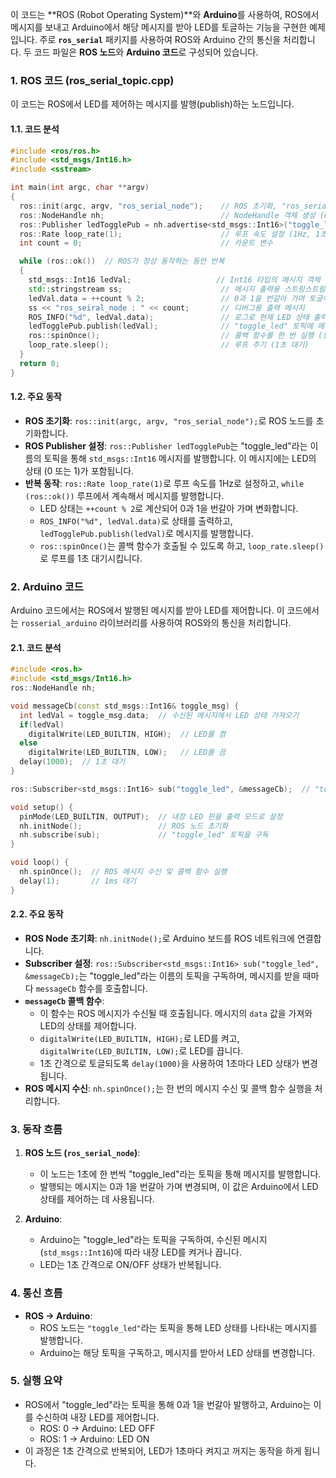 이 코드는 **ROS (Robot Operating System)**와 **Arduino**를 사용하여, ROS에서 메시지를 보내고 Arduino에서 해당 메시지를 받아 LED를 토글하는 기능을 구현한 예제입니다. 주로 **`ros_serial`** 패키지를 사용하여 ROS와 Arduino 간의 통신을 처리합니다. 두 코드 파일은 **ROS 노드**와 **Arduino 코드**로 구성되어 있습니다.

### 1. **ROS 코드 (ros_serial_topic.cpp)**

이 코드는 ROS에서 LED를 제어하는 메시지를 발행(publish)하는 노드입니다.

#### 1.1. 코드 분석

```cpp
#include <ros/ros.h>
#include <std_msgs/Int16.h>
#include <sstream>

int main(int argc, char **argv)
{
  ros::init(argc, argv, "ros_serial_node");    // ROS 초기화, "ros_serial_node"라는 이름의 노드 생성
  ros::NodeHandle nh;                          // NodeHandle 객체 생성 (ROS와 통신하기 위한 인터페이스)
  ros::Publisher ledTogglePub = nh.advertise<std_msgs::Int16>("toggle_led", 10);  // "toggle_led"라는 토픽을 통해 Int16 메시지 전송
  ros::Rate loop_rate(1);                      // 루프 속도 설정 (1Hz, 1초에 한번 실행)
  int count = 0;                               // 카운트 변수

  while (ros::ok())  // ROS가 정상 동작하는 동안 반복
  {
    std_msgs::Int16 ledVal;                   // Int16 타입의 메시지 객체 생성
    std::stringstream ss;                      // 메시지 출력용 스트링스트림 객체
    ledVal.data = ++count % 2;                 // 0과 1을 번갈아 가며 토글하는 값 설정 (LED 상태: 0은 OFF, 1은 ON)
    ss << "ros_seiral_node : " << count;       // 디버그용 출력 메시지
    ROS_INFO("%d", ledVal.data);               // 로그로 현재 LED 상태 출력
    ledTogglePub.publish(ledVal);              // "toggle_led" 토픽에 메시지 발행
    ros::spinOnce();                           // 콜백 함수를 한 번 실행 (필수)
    loop_rate.sleep();                         // 루프 주기 (1초 대기)
  }
  return 0;
}
```

#### 1.2. 주요 동작

- **ROS 초기화**: `ros::init(argc, argv, "ros_serial_node");`로 ROS 노드를 초기화합니다.
- **ROS Publisher 설정**: `ros::Publisher ledTogglePub`는 "toggle_led"라는 이름의 토픽을 통해 `std_msgs::Int16` 메시지를 발행합니다. 이 메시지에는 LED의 상태 (0 또는 1)가 포함됩니다.
- **반복 동작**: `ros::Rate loop_rate(1)`로 루프 속도를 1Hz로 설정하고, `while (ros::ok())` 루프에서 계속해서 메시지를 발행합니다.
  - LED 상태는 `++count % 2`로 계산되어 0과 1을 번갈아 가며 변화합니다.
  - `ROS_INFO("%d", ledVal.data)`로 상태를 출력하고, `ledTogglePub.publish(ledVal)`로 메시지를 발행합니다.
  - `ros::spinOnce()`는 콜백 함수가 호출될 수 있도록 하고, `loop_rate.sleep()`로 루프를 1초 대기시킵니다.

### 2. **Arduino 코드**

Arduino 코드에서는 ROS에서 발행된 메시지를 받아 LED를 제어합니다. 이 코드에서는 `rosserial_arduino` 라이브러리를 사용하여 ROS와의 통신을 처리합니다.

#### 2.1. 코드 분석

```cpp
#include <ros.h>
#include <std_msgs/Int16.h>
ros::NodeHandle nh;

void messageCb(const std_msgs::Int16& toggle_msg) {
  int ledVal = toggle_msg.data;  // 수신된 메시지에서 LED 상태 가져오기
  if(ledVal)
    digitalWrite(LED_BUILTIN, HIGH);  // LED를 켬
  else
    digitalWrite(LED_BUILTIN, LOW);   // LED를 끔
  delay(1000);  // 1초 대기
}

ros::Subscriber<std_msgs::Int16> sub("toggle_led", &messageCb);  // "toggle_led" 토픽을 구독

void setup() {
  pinMode(LED_BUILTIN, OUTPUT);  // 내장 LED 핀을 출력 모드로 설정
  nh.initNode();                 // ROS 노드 초기화
  nh.subscribe(sub);             // "toggle_led" 토픽을 구독
}

void loop() {
  nh.spinOnce();  // ROS 메시지 수신 및 콜백 함수 실행
  delay(1);       // 1ms 대기
}
```

#### 2.2. 주요 동작

- **ROS Node 초기화**: `nh.initNode();`로 Arduino 보드를 ROS 네트워크에 연결합니다.
- **Subscriber 설정**: `ros::Subscriber<std_msgs::Int16> sub("toggle_led", &messageCb);`는 "toggle_led"라는 이름의 토픽을 구독하며, 메시지를 받을 때마다 `messageCb` 함수를 호출합니다.
- **`messageCb` 콜백 함수**:
  - 이 함수는 ROS 메시지가 수신될 때 호출됩니다. 메시지의 `data` 값을 가져와 LED의 상태를 제어합니다.
  - `digitalWrite(LED_BUILTIN, HIGH);`로 LED를 켜고, `digitalWrite(LED_BUILTIN, LOW);`로 LED를 끕니다.
  - 1초 간격으로 토글되도록 `delay(1000)`을 사용하여 1초마다 LED 상태가 변경됩니다.
- **ROS 메시지 수신**: `nh.spinOnce();`는 한 번의 메시지 수신 및 콜백 함수 실행을 처리합니다.

### 3. **동작 흐름**

1. **ROS 노드 (`ros_serial_node`)**:
   - 이 노드는 1초에 한 번씩 "toggle_led"라는 토픽을 통해 메시지를 발행합니다.
   - 발행되는 메시지는 0과 1을 번갈아 가며 변경되며, 이 값은 Arduino에서 LED 상태를 제어하는 데 사용됩니다.
   
2. **Arduino**:
   - Arduino는 "toggle_led"라는 토픽을 구독하여, 수신된 메시지 (`std_msgs::Int16`)에 따라 내장 LED를 켜거나 끕니다.
   - LED는 1초 간격으로 ON/OFF 상태가 반복됩니다.

### 4. **통신 흐름**

- **ROS → Arduino**:
  - ROS 노드는 `"toggle_led"`라는 토픽을 통해 LED 상태를 나타내는 메시지를 발행합니다.
  - Arduino는 해당 토픽을 구독하고, 메시지를 받아서 LED 상태를 변경합니다.

### 5. **실행 요약**

- ROS에서 "toggle_led"라는 토픽을 통해 0과 1을 번갈아 발행하고, Arduino는 이를 수신하여 내장 LED를 제어합니다.
  - ROS: 0 → Arduino: LED OFF
  - ROS: 1 → Arduino: LED ON
- 이 과정은 1초 간격으로 반복되어, LED가 1초마다 켜지고 꺼지는 동작을 하게 됩니다.